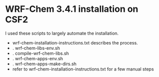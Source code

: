 # WRF-Chem 3.4.1 installation on CSF2
I used these scripts to largely automate the installation.

- wrf-chem-installation-instructions.txt describes the process.
- . wrf-chem-libs-env.sh
- . compile-wrf-chem-libs.sh
- . wrf-chem-apps-env.sh
- . wrf-chem-apps-make-dirs.sh
- refer to wrf-chem-installation-instructions.txt for a few manual steps

